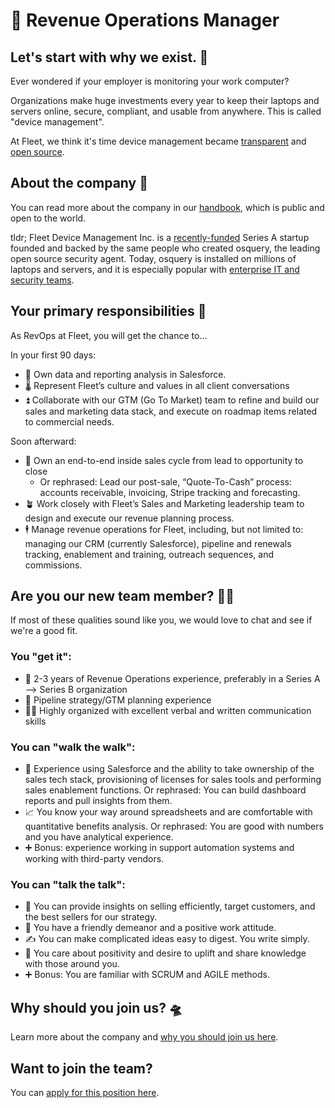 # 🫧 Revenue Operations Manager


## Let's start with why we exist. 📡

Ever wondered if your employer is monitoring your work computer?

Organizations make huge investments every year to keep their laptops and servers online, secure, compliant, and usable from anywhere. This is called "device management".

At Fleet, we think it's time device management became [transparent](https://fleetdm.com/transparency) and [open source](https://fleetdm.com/handbook/company#open-source).


## About the company 🌈

You can read more about the company in our [handbook](https://fleetdm.com/handbook/company), which is public and open to the world.

tldr; Fleet Device Management Inc. is a [recently-funded](https://techcrunch.com/2022/04/28/fleet-nabs-20m-to-enable-enterprises-to-manage-their-devices/) Series A startup founded and backed by the same people who created osquery, the leading open source security agent. Today, osquery is installed on millions of laptops and servers, and it is especially popular with [enterprise IT and security teams](https://www.linuxfoundation.org/press/press-release/the-linux-foundation-announces-intent-to-form-new-foundation-to-support-osquery-community).


## Your primary responsibilities 🔭

As RevOps at Fleet, you will get the chance to…

In your first 90 days:

- 📣 Own data and reporting analysis in Salesforce.
- 🌡️ Represent Fleet’s culture and values in all client conversations
- ⏫ Collaborate with our GTM (Go To Market) team to refine and build our sales and marketing data stack, and execute on roadmap items related to commercial needs.


Soon afterward:

- 🚀 Own an end-to-end inside sales cycle from lead to opportunity to close
  - Or rephrased: Lead our post-sale, “Quote-To-Cash” process: accounts receivable, invoicing, Stripe tracking and forecasting.
- 🪴 Work closely with Fleet’s Sales and Marketing leadership team to design and execute our revenue planning process.
- 🕴️ Manage revenue operations for Fleet, including, but not limited to: managing our CRM (currently Salesforce), pipeline and renewals tracking, enablement and training, outreach sequences, and commissions.


## Are you our new team member? 🧑‍🚀

If most of these qualities sound like you, we would love to chat and see if we're a good fit.

### You "get it":

- 🦉 2-3 years of Revenue Operations experience, preferably in a Series A —> Series B organization
- 🧪 Pipeline strategy/GTM planning experience
- 🧑‍💻 Highly organized with excellent verbal and written communication skills


### You can "walk the walk":

- 🤝 Experience using Salesforce and the ability to take ownership of the sales tech stack, provisioning of licenses for sales tools and performing sales enablement functions. Or rephrased: You can build dashboard reports and pull insights from them.
- 📈 You know your way around spreadsheets and are comfortable with quantitative benefits analysis. Or rephrased: You are good with numbers and you have analytical experience.
- ➕ Bonus: experience working in support automation systems and working with third-party vendors.


### You can "talk the talk":

- 💭 You can provide insights on selling efficiently, target customers, and the best sellers for our strategy.
- 💖 You have a friendly demeanor and a positive work attitude.
- ✍️ You can make complicated ideas easy to digest. You write simply.
- 🧬 You care about positivity and desire to uplift and share knowledge with those around you.
- ➕ Bonus: You are familiar with SCRUM and AGILE methods.


## Why should you join us? 🛸

Learn more about the company and [why you should join us here](https://fleetdm.com/handbook/company#is-it-any-good).


## Want to join the team?

You can [apply for this position here](https://3x3q33auqgj.typeform.com/to/upGkhYsN).

<meta name="maintainedBy" value="mikermcneil">
<meta name="title" value="🫧 Revenue Operations Manager">

